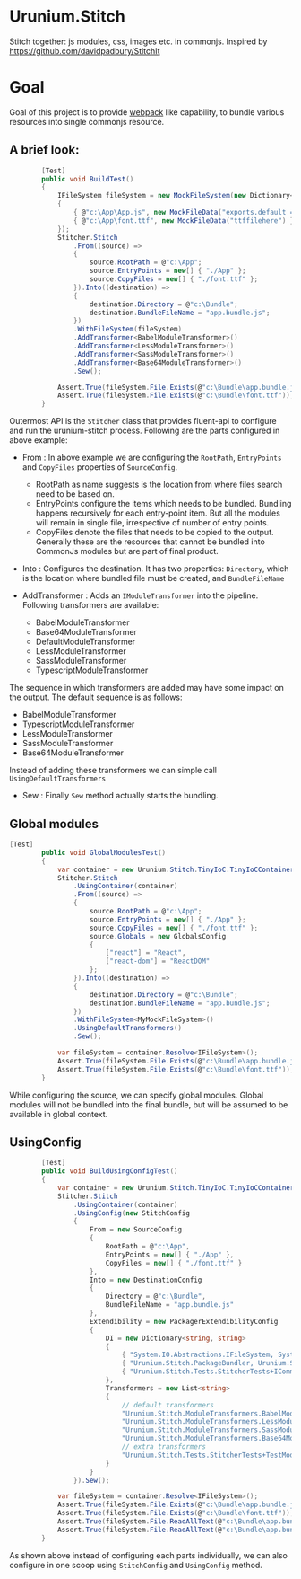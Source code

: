 # Urunium.Stitch
Stitch together: js modules, css, images etc. in commonjs. Inspired by https://github.com/davidpadbury/StitchIt

# Goal
Goal of this project is to provide [webpack](https://webpack.github.io/) like capability, to bundle various resources into single commonjs resource.

## A brief look:

```c#
        [Test]
        public void BuildTest()
        {
            IFileSystem fileSystem = new MockFileSystem(new Dictionary<string, MockFileData>
            {
                { @"c:\App\App.js", new MockFileData("exports.default = ()=>'Hello';") },
                { @"c:\App\font.ttf", new MockFileData("ttffilehere") }
            });
            Stitcher.Stitch
                .From((source) =>
                {
                    source.RootPath = @"c:\App";
                    source.EntryPoints = new[] { "./App" };
                    source.CopyFiles = new[] { "./font.ttf" };
                }).Into((destination) =>
                {
                    destination.Directory = @"c:\Bundle";
                    destination.BundleFileName = "app.bundle.js";
                })
                .WithFileSystem(fileSystem)
                .AddTransformer<BabelModuleTransformer>()
                .AddTransformer<LessModuleTransformer>()
                .AddTransformer<SassModuleTransformer>()
                .AddTransformer<Base64ModuleTransformer>()
                .Sew();

            Assert.True(fileSystem.File.Exists(@"c:\Bundle\app.bundle.js"));
            Assert.True(fileSystem.File.Exists(@"c:\Bundle\font.ttf"));
        }
```
Outermost API is the `Stitcher` class that provides fluent-api to configure and run the urunium-stitch process. Following are the parts configured in above example:

* From : In above example we are configuring the `RootPath`, `EntryPoints` and `CopyFiles` properties of `SourceConfig`. 
  - RootPath as name suggests is the location from where files search need to be based on.
  - EntryPoints configure the items which needs to be bundled. Bundling happens recursively for each entry-point item. But all the modules will remain in single file, irrespective of number of entry points.
  - CopyFiles denote the files that needs to be copied to the output. Generally these are the resources that cannot be bundled into CommonJs modules but are part of final product.
  
* Into : Configures the destination. It has two properties: `Directory`, which is the location where bundled file must be created, and `BundleFileName`

* AddTransformer : Adds an `IModuleTransformer` into the pipeline. Following transformers are available:
  - BabelModuleTransformer
  - Base64ModuleTransformer
  - DefaultModuleTransformer
  - LessModuleTransformer
  - SassModuleTransformer
  - TypescriptModuleTransformer
  
The sequence in which transformers are added may have some impact on the output. The default sequence is as follows:
  - BabelModuleTransformer
  - TypescriptModuleTransformer
  - LessModuleTransformer
  - SassModuleTransformer
  - Base64ModuleTransformer
  
Instead of adding these transformers we can simple call `UsingDefaultTransformers`

* Sew : Finally `Sew` method actually starts the bundling.

## Global modules

```c#
[Test]
        public void GlobalModulesTest()
        {
            var container = new Urunium.Stitch.TinyIoC.TinyIoCContainer();
            Stitcher.Stitch
                .UsingContainer(container)
                .From((source) =>
                {
                    source.RootPath = @"c:\App";
                    source.EntryPoints = new[] { "./App" };
                    source.CopyFiles = new[] { "./font.ttf" };
                    source.Globals = new GlobalsConfig
                    {
                        ["react"] = "React",
                        ["react-dom"] = "ReactDOM"
                    };
                }).Into((destination) =>
                {
                    destination.Directory = @"c:\Bundle";
                    destination.BundleFileName = "app.bundle.js";
                })
                .WithFileSystem<MyMockFileSystem>()
                .UsingDefaultTransformers()
                .Sew();

            var fileSystem = container.Resolve<IFileSystem>();
            Assert.True(fileSystem.File.Exists(@"c:\Bundle\app.bundle.js"));
            Assert.True(fileSystem.File.Exists(@"c:\Bundle\font.ttf"));
        }
```
While configuring the source, we can specify global modules. Global modules will not be bundled into the final bundle, but will be assumed to be available in global context.

## UsingConfig

```c#
        [Test]
        public void BuildUsingConfigTest()
        {
            var container = new Urunium.Stitch.TinyIoC.TinyIoCContainer();
            Stitcher.Stitch
                .UsingContainer(container)
                .UsingConfig(new StitchConfig
                {
                    From = new SourceConfig
                    {
                        RootPath = @"c:\App",
                        EntryPoints = new[] { "./App" },
                        CopyFiles = new[] { "./font.ttf" }
                    },
                    Into = new DestinationConfig
                    {
                        Directory = @"c:\Bundle",
                        BundleFileName = "app.bundle.js"
                    },
                    Extendibility = new PackagerExtendibilityConfig
                    {
                        DI = new Dictionary<string, string>
                        {
                            { "System.IO.Abstractions.IFileSystem, System.IO.Abstractions", "Urunium.Stitch.Tests.StitcherTests+MyMockFileSystem, Urunium.Stitch.Tests" },
                            { "Urunium.Stitch.PackageBundler, Urunium.Stitch", "Urunium.Stitch.Tests.StitcherTests+MyPackageBundler, Urunium.Stitch.Tests" },
                            { "Urunium.Stitch.Tests.StitcherTests+ICommentWriter, Urunium.Stitch.Tests", "Urunium.Stitch.Tests.StitcherTests+CommentWriter, Urunium.Stitch.Tests" }
                        },
                        Transformers = new List<string>
                        {
                            // default transformers
                            "Urunium.Stitch.ModuleTransformers.BabelModuleTransformer",
                            "Urunium.Stitch.ModuleTransformers.LessModuleTransformer",
                            "Urunium.Stitch.ModuleTransformers.SassModuleTransformer",
                            "Urunium.Stitch.ModuleTransformers.Base64ModuleTransformer",
                            // extra transformers
                            "Urunium.Stitch.Tests.StitcherTests+TestModuleTransformer, Urunium.Stitch.Tests",
                        }
                    }
                }).Sew();

            var fileSystem = container.Resolve<IFileSystem>();
            Assert.True(fileSystem.File.Exists(@"c:\Bundle\app.bundle.js"));
            Assert.True(fileSystem.File.Exists(@"c:\Bundle\font.ttf"));
            Assert.True(fileSystem.File.ReadAllText(@"c:\Bundle\app.bundle.js").Contains("'font.ttf' : function(require, exports, module) "));
            Assert.True(fileSystem.File.ReadAllText(@"c:\Bundle\app.bundle.js").Contains("// Comment added from MyPackageBundler"));
        }
```
As shown above instead of configuring each parts individually, we can also configure in one scoop using `StitchConfig` and `UsingConfig` method.
